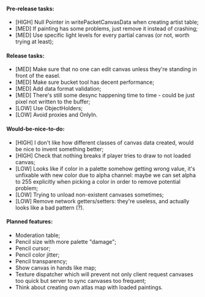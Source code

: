 #### Pre-release tasks:

* \[HIGH\] Null Pointer in writePacketCanvasData when creating artist table;
* \[MED\] If painting has some problems, just remove it instead of crashing;
* \[MED\] Use specific light levels for every partial canvas (or not, worth trying at least);

#### Release tasks:

* \[MED\] Make sure that no one can edit canvas unless they're standing in front of the easel.
* \[MED\] Make sure bucket tool has decent performance;
* \[MED\] Add data format validation;
* \[MED\] There's still some desync happening time to time - could be just pixel not written to the buffer;
* \[LOW\] Use ObjectHolders;
* \[LOW\] Avoid proxies and OnlyIn.
  
#### Would-be-nice-to-do:

* \[HIGH\] I don't like how different classes of canvas data created, would be nice to invent something better;
* \[HIGH\] Check that nothing breaks if player tries to draw to not loaded canvas;
* \[LOW\] Looks like if color in a palette somehow getting wrong value, it's unfixable with new color due to alpha channel: maybe we can set alpha to 255 explicitly when picking a color in order to remove potential problem;
* \[LOW\] Trying to unload non-existent canvases sometimes;
* \[LOW\] Remove network getters/setters: they're useless, and actually looks like a bad pattern (?).

#### Planned features:

* Moderation table;
* Pencil size with more palette "damage";
* Pencil cursor;
* Pencil color jitter;
* Pencil transparency;
* Show canvas in hands like map;
* Texture dispatcher which will prevent not only client request canvases too quick but server to sync canvases too frequent;
* Think about creating own atlas map with loaded paintings.